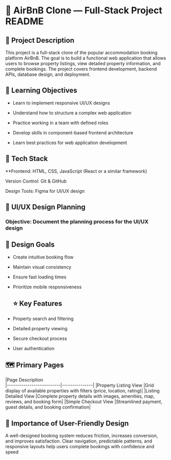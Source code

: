 # **🏡 AirBnB Clone — Full-Stack Project README**

## **📌 Project Description**

This project is a full-stack clone of the popular accommodation booking platform AirBnB. The goal is to build a functional web application that allows users to browse property listings, view detailed property information, and complete bookings. The project covers frontend development, backend APIs, database design, and deployment.

## **🎯 Learning Objectives**

* Learn to implement responsive UI/UX designs

* Understand how to structure a complex web application

* Practice working in a team with defined roles

* Develop skills in component-based frontend architecture

* Learn best practices for web application development


## **🧰 Tech Stack**

**Frontend: HTML, CSS, JavaScript (React or a similar framework)

Version Control: Git & GitHub

Design Tools: Figma for UI/UX design


## **🎨 UI/UX Design Planning**

### Objective: Document the planning process for the UI/UX design

## **🧭 Design Goals**

* Create intuitive booking flow

* Maintain visual consistency

* Ensure fast loading times

* Prioritize mobile responsiveness

  ## **⭐ Key Features**

* Property search and filtering

* Detailed property viewing

* Secure checkout process

* User authentication

## **🗺 Primary Pages**

|Page	                      Description      
|--------------------------|---------------|
|Property Listing View	   |Grid display of available properties with filters (price, location, rating)|
|Listing Detailed View	   |Complete property details with images, amenities, map, reviews, and booking form|
|Simple Checkout View	     |Streamlined payment, guest details, and booking confirmation|


## **🤝 Importance of User-Friendly Design**

A well-designed booking system reduces friction, increases conversion, and improves satisfaction. Clear navigation, predictable patterns, and responsive layouts help users complete bookings with confidence and speed

